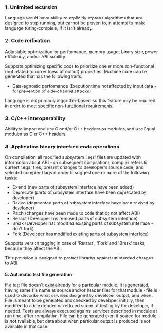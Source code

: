﻿### 1. Unlimited recursion
Language would have ability to explicitly express algorithms that are designed to stop running, but cannot be proven to, in attempt to make language turing-complete, if it isn't already.

### 2. Code reification
Adjustable optimization for performance, memory usage, binary size, power efficiency, and/or ABI stability.

Supports optimizing specific code to prioritize one or more non-functional (not related to correctness of output) properties. Machine code can be generated that has the following traits:

- Data-agnostic performance        (Execution time not affected by input data - for prevention of side-channel attacks)

Language is not primarily algorithm-based, so this feature may be required in order to meet specific non-functional requirements.

### 3. C/C++ interoperability
Ability to import and use C and/or C++ headers as modules, and use Equal modules as C or C++ headers.

### 4. Application binary interface code operations
On compilation, all modified subsystem '.eqs' files are updated with information about
ABI - on subsequent compilations, compiler refers to current '.eqs' files, present
changes to developer's source code, and selected compiler flags in order to suggest
one or more of the following tasks:

- Extend    (new parts of subsystem interface have been added)
- Deprecate (parts of subsystem interface have been deprecated by developer)
- Revive    (deprecated parts of subsystem interface have been revived by developer)
- Patch     (changes have been made to code that do not affect ABI)
- Retract   (Developer has removed parts of subsystem interface)
- Break     (Developer has modified existing parts of subsystem interface - don't fork)
- Fork      (Developer has modified existing parts of subsystem interface)

Supports version tagging in case of 'Retract', 'Fork' and 'Break' tasks,
because they affect the ABI.

This provision is designed to protect libraries against unintended changes to ABI.

#### 5. Automatic test file generation
If a test file doesn't exist already for a particular module, it is generated, having same file name as source and/or header files for that module - file is used to describe what services designed by developer output, and when. File is meant to be generated and checked by developer initially, then modified to add extended or reduced scope of testing by the developer, if needed. Tests are always executed against services described in module at run time, after compilation. File can be generated even if source for module is not available, but data about when particular output is produced is not available in that case.